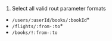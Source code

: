 1. Select all valid rout parameter formats
- `/users/:userId/books/:bookId`*
- `/flights/:from-:to`*
- `/books/!:from-:to`